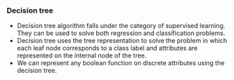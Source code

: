 ### Decision tree

- Decision tree algorithm falls under the category of supervised learning. They can be used to solve both regression and classification problems.
- Decision tree uses the tree representation to solve the problem in which each leaf node corresponds to a class label and attributes are represented on the internal node of the tree.
- We can represent any boolean function on discrete attributes using the decision tree.